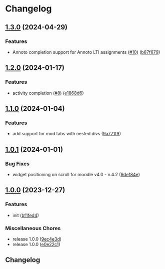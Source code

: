 # Changelog

## [1.3.0](https://github.com/Annoto/moodle-local-js/compare/1.2.0...1.3.0) (2024-04-29)


### Features

* Annoto completion support for Annoto LTI assignments ([#10](https://github.com/Annoto/moodle-local-js/issues/10)) ([b87f679](https://github.com/Annoto/moodle-local-js/commit/b87f679c87e838b6700e496123a641153a7d285f))

## [1.2.0](https://github.com/Annoto/moodle-local-js/compare/1.1.0...1.2.0) (2024-01-17)


### Features

* activity completion ([#8](https://github.com/Annoto/moodle-local-js/issues/8)) ([e1868d6](https://github.com/Annoto/moodle-local-js/commit/e1868d6e45573dceeb34ce6035df29a2392f17b8))

## [1.1.0](https://github.com/Annoto/moodle-local-js/compare/1.0.1...1.1.0) (2024-01-04)


### Features

* add support for mod tabs with nested divs ([9a771f9](https://github.com/Annoto/moodle-local-js/commit/9a771f95edc9205b0b35255fdae935cb52144cba))

## [1.0.1](https://github.com/Annoto/moodle-local-js/compare/1.0.0...1.0.1) (2024-01-01)


### Bug Fixes

* widget positioning on scroll for moodle v4.0 - v.4.2 ([9def84e](https://github.com/Annoto/moodle-local-js/commit/9def84e1aa7f381eb5f6608147cc2351a35f9ac6))

## [1.0.0](https://github.com/Annoto/moodle-local-js/compare/v0.3.3...1.0.0) (2023-12-27)


### Features

* init ([bf1fed4](https://github.com/Annoto/moodle-local-js/commit/bf1fed4a3dce52df5a32768409c787a27ec8bd25))


### Miscellaneous Chores

* release 1.0.0 ([9ec4e3d](https://github.com/Annoto/moodle-local-js/commit/9ec4e3d8ba3b735f8c8cac97804a0b918139237b))
* release 1.0.0 ([e0e22c1](https://github.com/Annoto/moodle-local-js/commit/e0e22c184bd9a1411b5653fea6389224ecc2df21))

## Changelog
